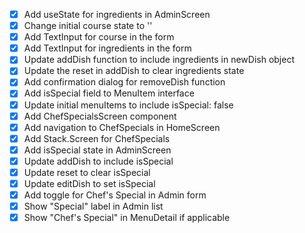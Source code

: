 - [x] Add useState for ingredients in AdminScreen
- [x] Change initial course state to ''
- [x] Add TextInput for course in the form
- [x] Add TextInput for ingredients in the form
- [x] Update addDish function to include ingredients in newDish object
- [x] Update the reset in addDish to clear ingredients state
- [x] Add confirmation dialog for removeDish function
- [x] Add isSpecial field to MenuItem interface
- [x] Update initial menuItems to include isSpecial: false
- [x] Add ChefSpecialsScreen component
- [x] Add navigation to ChefSpecials in HomeScreen
- [x] Add Stack.Screen for ChefSpecials
- [x] Add isSpecial state in AdminScreen
- [x] Update addDish to include isSpecial
- [x] Update reset to clear isSpecial
- [x] Update editDish to set isSpecial
- [x] Add toggle for Chef's Special in Admin form
- [x] Show "Special" label in Admin list
- [x] Show "Chef's Special" in MenuDetail if applicable
